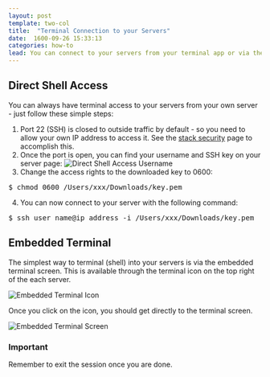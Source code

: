 ```yaml
---
layout: post
template: two-col
title:  "Terminal Connection to your Servers"
date:  1600-09-26 15:33:13
categories: how-to
lead: You can connect to your servers from your terminal app or via the embedded terminal screen.
---
```



## Direct Shell Access
You can always have terminal access to your servers from your own server - just follow these simple steps:

1. Port 22 (SSH) is closed to outside traffic by default - so you need to allow your own IP address to access it. See the [stack security](/stack-features/stack-security.html) page to accomplish this.
2. Once the port is open, you can find your username and SSH key on your server page: ![Direct Shell Access Username](http://cdn.cloud66.com.s3.amazonaws.com/images/help/ssh_download.png)
3. Change the access rights to the downloaded key to 0600:
<pre class="terminal">
$ chmod 0600 /Users/xxx/Downloads/key.pem
</pre>

4. You can now connect to your server with the following command:
<pre class="terminal">
$ ssh user&#95;name@ip&#95;address -i /Users/xxx/Downloads/key.pem
</pre>

## Embedded Terminal
The simplest way to terminal (shell) into your servers is via the embedded terminal screen. This is available through the terminal icon on the top right of the each server.

![Embedded Terminal Icon](http://cdn.cloud66.com.s3.amazonaws.com/images/help/embedded_terminal.png)

Once you click on the icon, you should get directly to the terminal screen.

![Embedded Terminal Screen](http://cdn.cloud66.com.s3.amazonaws.com/images/help/embedded_terminal_screen.png)

<div class="notice">
		<h3>Important</h3>
		<p>Remember to exit the session once you are done.</p>
</div>
